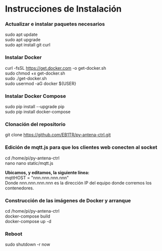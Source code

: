 # Instrucciones de Instalación

### Actualizar e instalar paquetes necesarios
sudo apt update<br>
sudo apt upgrade<br>
sudo apt install git curl<br>

### Instalar Docker
curl -fsSL https://get.docker.com -o get-docker.sh<br>
sudo chmod +x get-docker.sh<br>
sudo ./get-docker.sh<br>
sudo usermod -aG docker ${USER}<br>

### Instalar Docker Compose
sudo pip install --upgrade pip<br>
sudo pip install docker-compose<br>

### Clonación del repositorio
git clone https://github.com/EB1TR/py-antena-ctrl.git

### Edición de mqtt.js para que los clientes web conecten al socket
cd /home/pi/py-antena-ctrl<br>
nano nano static/mqtt.js<br>

<b>Ubicamos, y editamos, la siguiente línea:</b><br>
mqttHOST = "nnn.nnn.nnn.nnn"<br>
Donde nnn.nnn.nnn.nnn es la dirección IP del equipo donde corremos los contenedores.

### Construcción de las imágenes de Docker y arranque
cd /home/pi/py-antena-ctrl<br>
docker-compose build<br>
docker-compose up -d<br>

### Reboot
sudo shutdown -r now<br>
